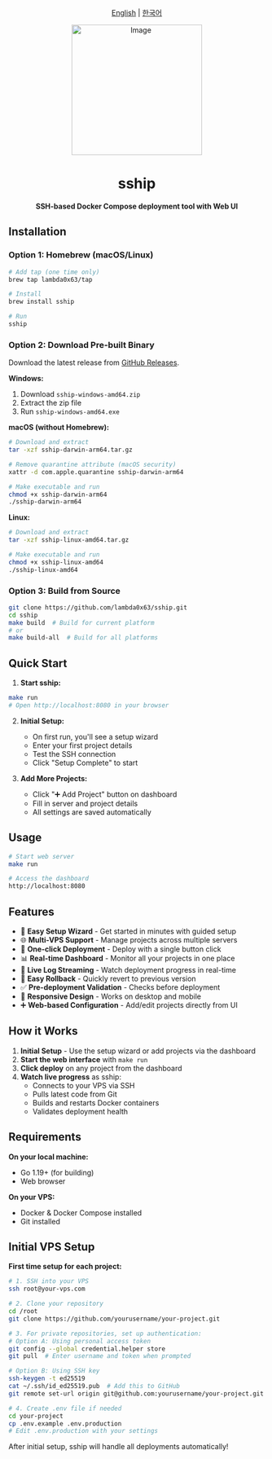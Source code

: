 <div align="center">

[English](README.md) | [한국어](README-ko.md)

  <img width="256" height="256" alt="Image" src="https://github.com/user-attachments/assets/a7d5ec9f-b2b5-4647-b6fe-d66c088ece6e" />
  
  # sship
  
  **SSH-based Docker Compose deployment tool with Web UI**
  <br>
</div>

## Installation

### Option 1: Homebrew (macOS/Linux)

```bash
# Add tap (one time only)
brew tap lambda0x63/tap

# Install
brew install sship

# Run
sship
```

### Option 2: Download Pre-built Binary

Download the latest release from [GitHub Releases](https://github.com/lambda0x63/sship/releases/latest).

**Windows:**
1. Download `sship-windows-amd64.zip`
2. Extract the zip file
3. Run `sship-windows-amd64.exe`

**macOS (without Homebrew):**
```bash
# Download and extract
tar -xzf sship-darwin-arm64.tar.gz

# Remove quarantine attribute (macOS security)
xattr -d com.apple.quarantine sship-darwin-arm64

# Make executable and run
chmod +x sship-darwin-arm64
./sship-darwin-arm64
```

**Linux:**
```bash
# Download and extract
tar -xzf sship-linux-amd64.tar.gz

# Make executable and run
chmod +x sship-linux-amd64
./sship-linux-amd64
```

### Option 3: Build from Source

```bash
git clone https://github.com/lambda0x63/sship.git
cd sship
make build  # Build for current platform
# or
make build-all  # Build for all platforms
```

## Quick Start

1. **Start sship:**
```bash
make run
# Open http://localhost:8080 in your browser
```

2. **Initial Setup:**
   - On first run, you'll see a setup wizard
   - Enter your first project details
   - Test the SSH connection
   - Click "Setup Complete" to start

3. **Add More Projects:**
   - Click "➕ Add Project" button on dashboard
   - Fill in server and project details
   - All settings are saved automatically

## Usage

```bash
# Start web server
make run

# Access the dashboard
http://localhost:8080
```

## Features

- 🎯 **Easy Setup Wizard** - Get started in minutes with guided setup
- 🌐 **Multi-VPS Support** - Manage projects across multiple servers
- 🚀 **One-click Deployment** - Deploy with a single button click
- 📊 **Real-time Dashboard** - Monitor all your projects in one place
- 📜 **Live Log Streaming** - Watch deployment progress in real-time
- 🔄 **Easy Rollback** - Quickly revert to previous version
- ✅ **Pre-deployment Validation** - Checks before deployment
- 📱 **Responsive Design** - Works on desktop and mobile
- ➕ **Web-based Configuration** - Add/edit projects directly from UI

## How it Works

1. **Initial Setup** - Use the setup wizard or add projects via the dashboard
2. **Start the web interface** with `make run`
3. **Click deploy** on any project from the dashboard
4. **Watch live progress** as sship:
   - Connects to your VPS via SSH
   - Pulls latest code from Git
   - Builds and restarts Docker containers
   - Validates deployment health

## Requirements

**On your local machine:**
- Go 1.19+ (for building)
- Web browser

**On your VPS:**
- Docker & Docker Compose installed
- Git installed

## Initial VPS Setup

**First time setup for each project:**

```bash
# 1. SSH into your VPS
ssh root@your-vps.com

# 2. Clone your repository
cd /root
git clone https://github.com/yourusername/your-project.git

# 3. For private repositories, set up authentication:
# Option A: Using personal access token
git config --global credential.helper store
git pull  # Enter username and token when prompted

# Option B: Using SSH key
ssh-keygen -t ed25519
cat ~/.ssh/id_ed25519.pub  # Add this to GitHub
git remote set-url origin git@github.com:yourusername/your-project.git

# 4. Create .env file if needed
cd your-project
cp .env.example .env.production
# Edit .env.production with your settings
```

After initial setup, sship will handle all deployments automatically!
